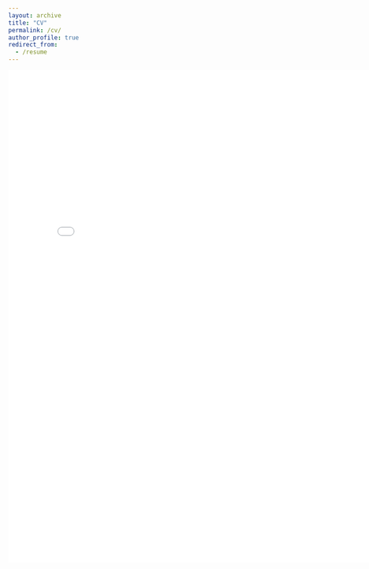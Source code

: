 ```yaml
---
layout: archive
title: "CV"
permalink: /cv/
author_profile: true
redirect_from:
  - /resume
---
```


<embed src="../files/short_CV.pdf" width="800px" height="1000px" />